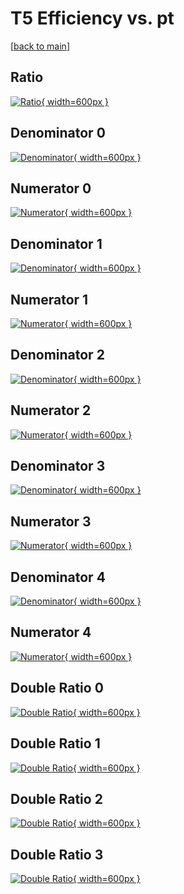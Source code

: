 # T5 Efficiency vs. pt

[[back to main](./)]



## Ratio

[![Ratio](../mtv/var/T5_base_211_-1_eff_pt.png){ width=600px }](../mtv/var/T5_base_211_-1_eff_pt.pdf)

## Denominator 0

[![Denominator](../mtv/den/T5_base_211_-1_eff_pt_den0.png){ width=600px }](../mtv/den/T5_base_211_-1_eff_pt_den0.pdf)

## Numerator 0

[![Numerator](../mtv/num/T5_base_211_-1_eff_pt_num0.png){ width=600px }](../mtv/num/T5_base_211_-1_eff_pt_num0.pdf)

## Denominator 1

[![Denominator](../mtv/den/T5_base_211_-1_eff_pt_den1.png){ width=600px }](../mtv/den/T5_base_211_-1_eff_pt_den1.pdf)

## Numerator 1

[![Numerator](../mtv/num/T5_base_211_-1_eff_pt_num1.png){ width=600px }](../mtv/num/T5_base_211_-1_eff_pt_num1.pdf)

## Denominator 2

[![Denominator](../mtv/den/T5_base_211_-1_eff_pt_den2.png){ width=600px }](../mtv/den/T5_base_211_-1_eff_pt_den2.pdf)

## Numerator 2

[![Numerator](../mtv/num/T5_base_211_-1_eff_pt_num2.png){ width=600px }](../mtv/num/T5_base_211_-1_eff_pt_num2.pdf)

## Denominator 3

[![Denominator](../mtv/den/T5_base_211_-1_eff_pt_den3.png){ width=600px }](../mtv/den/T5_base_211_-1_eff_pt_den3.pdf)

## Numerator 3

[![Numerator](../mtv/num/T5_base_211_-1_eff_pt_num3.png){ width=600px }](../mtv/num/T5_base_211_-1_eff_pt_num3.pdf)

## Denominator 4

[![Denominator](../mtv/den/T5_base_211_-1_eff_pt_den4.png){ width=600px }](../mtv/den/T5_base_211_-1_eff_pt_den4.pdf)

## Numerator 4

[![Numerator](../mtv/num/T5_base_211_-1_eff_pt_num4.png){ width=600px }](../mtv/num/T5_base_211_-1_eff_pt_num4.pdf)

## Double Ratio 0

[![Double Ratio](../mtv/ratio/T5_base_211_-1_eff_pt_ratio0.png){ width=600px }](../mtv/ratio/T5_base_211_-1_eff_pt_ratio0.pdf)

## Double Ratio 1

[![Double Ratio](../mtv/ratio/T5_base_211_-1_eff_pt_ratio1.png){ width=600px }](../mtv/ratio/T5_base_211_-1_eff_pt_ratio1.pdf)

## Double Ratio 2

[![Double Ratio](../mtv/ratio/T5_base_211_-1_eff_pt_ratio2.png){ width=600px }](../mtv/ratio/T5_base_211_-1_eff_pt_ratio2.pdf)

## Double Ratio 3

[![Double Ratio](../mtv/ratio/T5_base_211_-1_eff_pt_ratio3.png){ width=600px }](../mtv/ratio/T5_base_211_-1_eff_pt_ratio3.pdf)

